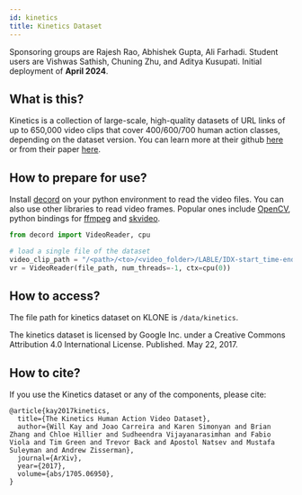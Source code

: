 ```yaml
---
id: kinetics
title: Kinetics Dataset
---
```


Sponsoring groups are Rajesh Rao, Abhishek Gupta, Ali Farhadi. Student users are Vishwas Sathish, Chuning Zhu, and Aditya Kusupati. Initial deployment of **April 2024**.

## What is this?
Kinetics is a collection of large-scale, high-quality datasets of URL links of up to 650,000 video clips that cover 400/600/700 human action classes, depending on the dataset version. 
You can learn more at their github [here](https://github.com/cvdfoundation/kinetics-dataset) or from their paper [here](https://arxiv.org/abs/1705.06950).

## How to prepare for use?

Install [decord](https://github.com/dmlc/decord) on your python environment to read the video files. 
You can also use other libraries to read video frames. Popular ones include [OpenCV](https://stackoverflow.com/questions/41441150/how-to-read-video-files-using-python-opencv), python bindings for [ffmpeg](https://github.com/kkroening/ffmpeg-python) and [skvideo](https://www.scikit-video.org/stable/).

```python
from decord import VideoReader, cpu

# load a single file of the dataset
video_clip_path = "/<path>/<to>/<video_folder>/LABLE/IDX-start_time-end_time.mp4"
vr = VideoReader(file_path, num_threads=-1, ctx=cpu(0))

```

## How to access?

The file path for kinetics dataset on KLONE is `/data/kinetics`.

The kinetics dataset is licensed by Google Inc. under a Creative Commons Attribution 4.0 International License. Published. May 22, 2017.

## How to cite?
If you use the Kinetics dataset or any of the components, please cite:

```
@article{kay2017kinetics,
  title={The Kinetics Human Action Video Dataset},
  author={Will Kay and Joao Carreira and Karen Simonyan and Brian Zhang and Chloe Hillier and Sudheendra Vijayanarasimhan and Fabio Viola and Tim Green and Trevor Back and Apostol Natsev and Mustafa Suleyman and Andrew Zisserman},
  journal={ArXiv},
  year={2017},
  volume={abs/1705.06950},
}
```